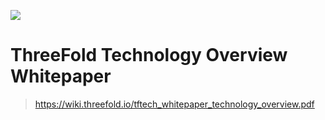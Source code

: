 ![](threefold__whitepaper_header.png  )

# ThreeFold Technology Overview Whitepaper

> https://wiki.threefold.io/tftech_whitepaper_technology_overview.pdf

<!-- ```pdf
https://wiki.threefold.io/tftech_whitepaper_technology_overview.pdf
``` -->



<!-- original info
https://docs.google.com/document/d/1WTHrbe3nS1_VgTYxgDPeyyEmvj7unIcEPwrg0l3SBNI/edit#heading=h.pxbcnka8abj4 -->
